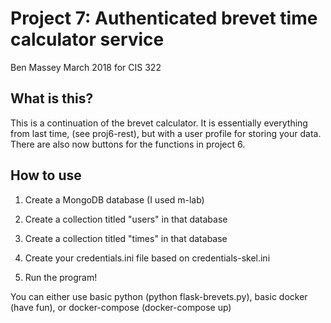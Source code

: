 # Project 7: Authenticated brevet time calculator service

Ben Massey March 2018 for CIS 322

## What is this?

This is a continuation of the brevet calculator. It is essentially everything from last time,
(see proj6-rest), but with a user profile for storing your data. There are also now buttons
for the functions in project 6.

## How to use

1. Create a MongoDB database (I used m-lab)

2. Create a collection titled "users" in that database

3. Create a collection titled "times" in that database

4. Create your credentials.ini file based on credentials-skel.ini

5. Run the program!

You can either use basic python (python flask-brevets.py), basic docker (have fun),
or docker-compose (docker-compose up)